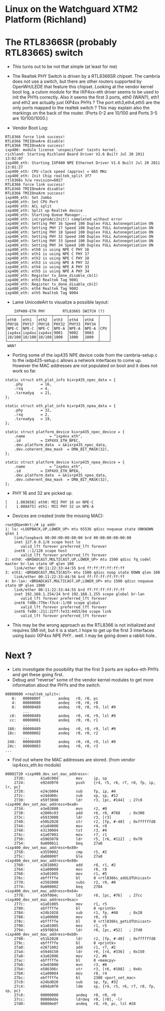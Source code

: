 # Linux on the Watchguard XTM2 Platform (Richland)

# The RTL8366SR (probably RTL8366S) switch

- This turns out to be not that simple (at least for me)

- The Realtek PHY Switch is driven by a RTL8366SR chipset. The cambria does not use a switch, but there are other routers supported by OpenWrt/LEDE that feature this chipset. Looking at the vendor kernel 
boot log, a cutom module for the IXP4xx-eth driver seems to be used to init the PHYs correctly. Also it seems the first 3 ports, eth0 (WAN?), eth1 and eth2 are actually just IXP4xx PHYs ? The port 
eth3,eth4,eth5 are the only ports mapped to the realtek switch ? This may explain also the markings on the back of the router. (Ports 0-2 are 10/100 and Ports 3-5 are 10/100/1000.)


- Vendor Boot Log:
```
RTL8366 force link success! 
RTL8366 TMIIOneArm disable! 
RTL8366 TMIIOneArm success! 
ixp400: module license 'unspecified' taints kernel. 
richland: Starting Richland Board Driver V2.6 Built Jul 20 2011 13:02:07 
ixp400_eth: Starting IXP400 NPE Ethernet Driver V1.6 Built Jul 20 2011 13:01:27 
ixp400_eth: CPU clock speed (approx) = 665 MHz 
ixp400_eth: Init Chip realtek_split 3f7 
rtl8366s h/w revision=6027 
RTL8366 force link success! 
RTL8366 TMIIOneArm disable! 
RTL8366 TMIIOneArm success! 
ixp400_eth: Set Jumbo 
ixp400_eth: Set CPU Port 
ixp400_eth: ACL split 
ixp400_eth: Split up Realtek device 
ixp400_eth: Starting Queue Manager... 
ixp400_eth: ixCryptoAccInit() completed without error 
ixp400_eth: Setting PHY 16 Speed 100 Duplex FULL Autonegotiation ON 
ixp400_eth: Setting PHY 17 Speed 100 Duplex FULL Autonegotiation ON 
ixp400_eth: Setting PHY 18 Speed 100 Duplex FULL Autonegotiation ON 
ixp400_eth: Setting PHY 32 Speed 100 Duplex FULL Autonegotiation ON 
ixp400_eth: Setting PHY 33 Speed 100 Duplex FULL Autonegotiation ON 
ixp400_eth: Setting PHY 34 Speed 100 Duplex FULL Autonegotiation ON 
ixp400_eth: eth0 is using NPE C PHY 16 
ixp400_eth: eth1 is using NPE C PHY 17 
ixp400_eth: eth2 is using NPE C PHY 18 
ixp400_eth: eth3 is using NPE A PHY 32 
ixp400_eth: eth4 is using NPE A PHY 33 
ixp400_eth: eth5 is using NPE A PHY 34 
ixp400_eth: Register tx_done_disable_cb(1) 
ixp400_eth: eth3 Realtek Tag 9001 
ixp400_eth: Register tx_done_disable_cb(2) 
ixp400_eth: eth4 Realtek Tag 9002 
ixp400_eth: eth5 Realtek Tag 9004 
```

- Lame UnicodeArt to visualize a possible layout:
```
    IXP400-ETH PHY        RTL8366S SWITCH (?)
┌──────┬──────┬──────┬──────┬──────┬──────┬────┐
│eth0  │eth1  │eth2  │eth3  │eth4  │eth4  │    │
│PHY16 │PHY17 │PHY18 │PHY32 │PHY33 │PHY34 │    │
│NPE-C │NPE-C │NPE-C │NPE-A │NPE-A │NPE-A │CPU │
│ixp4xx│ixp4xx│ixp4xx│9001  │9002  │9003  │    │
│10/100│10/100│10/100│1000  │1000  │1000  │    │
└──────┴──────┴──────┴──────┴──────┴──────┴────┘
 WAN?

```

- Porting some of the ixp435 NPE device code from the cambria-setup.c to the ixdp425-setup.c allows a network interfaces to come up. However the MAC addresses are not populated on boot and it does not 
work so far. 

```
static struct eth_plat_info kixrp435_npec_data = {
	.phy		= 16,
	.rxq		= 4,
	.txreadyq	= 21,
};

static struct eth_plat_info kixrp435_npea_data = {
	.phy		= 32,
	.rxq		= 2,
	.txreadyq	= 19,
};

static struct platform_device kixrp435_npec_device = {
	.name			= "ixp4xx_eth",
	.id			= IXP4XX_ETH_NPEC,
	.dev.platform_data	= &kixrp435_npec_data,
	.dev.coherent_dma_mask	= DMA_BIT_MASK(32),
};

static struct platform_device kixrp435_npea_device = {
	.name			= "ixp4xx_eth",
	.id			= IXP4XX_ETH_NPEA,
	.dev.platform_data	= &kixrp435_npea_data,
	.dev.coherent_dma_mask	= DMA_BIT_MASK(32),
};
```
- PHY 16 and 32 are picked up.

```
[    1.003656] eth0: MII PHY 16 on NPE-C
[    1.008475] eth1: MII PHY 32 on NPE-A
```
- Devices are created (note the missing MAC):

```
root@OpenWrt:/# ip addr
1: lo: <LOOPBACK,UP,LOWER_UP> mtu 65536 qdisc noqueue state UNKNOWN qlen 1
    link/loopback 00:00:00:00:00:00 brd 00:00:00:00:00:00
    inet 127.0.0.1/8 scope host lo
       valid_lft forever preferred_lft forever
    inet6 ::1/128 scope host
       valid_lft forever preferred_lft forever
2: eth0: <BROADCAST,MULTICAST,UP,LOWER_UP> mtu 1500 qdisc fq_codel master br-lan state UP qlen 100
    link/ether 00:11:22:33:44:55 brd ff:ff:ff:ff:ff:ff
3: eth1: <BROADCAST,MULTICAST> mtu 1500 qdisc noop state DOWN qlen 100
    link/ether 00:11:22:33:44:56 brd ff:ff:ff:ff:ff:ff
4: br-lan: <BROADCAST,MULTICAST,UP,LOWER_UP> mtu 1500 qdisc noqueue state UP qlen 1000
    link/ether 00:11:22:33:44:55 brd ff:ff:ff:ff:ff:ff
    inet 192.168.1.254/24 brd 192.168.1.255 scope global br-lan
       valid_lft forever preferred_lft forever
    inet6 fd0b:776e:f3c4::1/60 scope global
       valid_lft forever preferred_lft forever
    inet6 fe80::211:22ff:fe33:4455/64 scope link
       valid_lft forever preferred_lft forever
```
- This may be the wrong approach as the RTL8366 is not initialized and requires SMI init, but it is a start..I hope to get up the first 3 interfaces using basic IXP4xx NPE PHY.. well. I may be going down 
a rabbit hole..

# Next ?

- Lets investigate the possibility that the first 3 ports are ixp4xx-eth PHYs and get these going first.
- Debug and "reverse" some of the vendor kernel modules to get more information about the PHYs and the switch.

```
00000000 <realtek_split>:
   0:   0000000f        andeq   r0, r0, pc
   4:   00000000        andeq   r0, r0, r0
   8:   00000489        andeq   r0, r0, r9, lsl #9
        ...
  c8:   00000489        andeq   r0, r0, r9, lsl #9
  cc:   00000001        andeq   r0, r0, r1
        ...
 188:   00000489        andeq   r0, r0, r9, lsl #9
 18c:   00000002        andeq   r0, r0, r2
        ...
 248:   00000489        andeq   r0, r0, r9, lsl #9
 24c:   00000003        andeq   r0, r0, r3
...
```

- Find out where the MAC addresses are stored. (from vendor ixp4xxx_eth.ko module)
```
00002720 <ixp400_dev_set_mac_address>:
    2720:       e1a0c00d        mov     ip, sp
    2724:       e92dd9f0        push    {r4, r5, r6, r7, r8, fp, ip, lr, pc}
    2728:       e24cb004        sub     fp, ip, #4
    272c:       e24dd00c        sub     sp, sp, #12
    2730:       e59f3090        ldr     r3, [pc, #144]  ; 27c8 <ixp400_dev_set_mac_address+0xa8>
    2734:       e3e02000        mvn     r2, #0
    2738:       e2806c03        add     r6, r0, #768    ; 0x300
    273c:       e5933000        ldr     r3, [r3]
    2740:       e50b2028        str     r2, [fp, #-40]  ; 0xffffffd8
    2744:       e1a04000        mov     r4, r0
    2748:       e3130004        tst     r3, #4
    274c:       e1a07001        mov     r7, r1
    2750:       e5965070        ldr     r5, [r6, #112]  ; 0x70
    2754:       0a000011        beq     27a0 <ixp400_dev_set_mac_address+0x80>
    2758:       e3550002        cmp     r5, #2
    275c:       da00000f        ble     27a0 <ixp400_dev_set_mac_address+0x80>
    2760:       e2818002        add     r8, r1, #2
    2764:       e1a00008        mov     r0, r8
    2768:       e3a01005        mov     r1, #5
    276c:       ebfffffe        bl      0 <rtl8366s_addLUTUnicast>
    2770:       e2502000        subs    r2, r0, #0
    2774:       0a000002        beq     2784 <ixp400_dev_set_mac_address+0x64>
    2778:       e59f004c        ldr     r0, [pc, #76]   ; 27cc <ixp400_dev_set_mac_address+0xac>
    277c:       e1a01005        mov     r1, r5
    2780:       ebfffffe        bl      0 <printk>
    2784:       e24b1028        sub     r1, fp, #40     ; 0x28
    2788:       e1a00008        mov     r0, r8
    278c:       ebfffffe        bl      0 <rtl8366s_getLUTUnicast>
    2790:       e1a01005        mov     r1, r5
    2794:       e59f0034        ldr     r0, [pc, #52]   ; 27d0 <ixp400_dev_set_mac_address+0xb0>
    2798:       e51b2028        ldr     r2, [fp, #-40]  ; 0xffffffd8
    279c:       ebfffffe        bl      0 <printk>
    27a0:       e2871002        add     r1, r7, #2
    27a4:       e5940150        ldr     r0, [r4, #336]  ; 0x150
    27a8:       e3a02006        mov     r2, #6
    27ac:       ebfffffe        bl      0 <memcpy>
    27b0:       e3e03000        mvn     r3, #0
    27b4:       e586306c        str     r3, [r6, #108]  ; 0x6c
    27b8:       e1a00004        mov     r0, r4
    27bc:       ebfffffe        bl      2380 <port_set_mac>
    27c0:       e24bd020        sub     sp, fp, #32
    27c4:       e89da9f0        ldm     sp, {r4, r5, r6, r7, r8, fp, sp, pc}
    27c8:       00000000        andeq   r0, r0, r0
    27cc:       00000dde        ldrdeq  r0, [r0], -lr
    27d0:       00000e0f        andeq   r0, r0, pc, lsl #28
```

